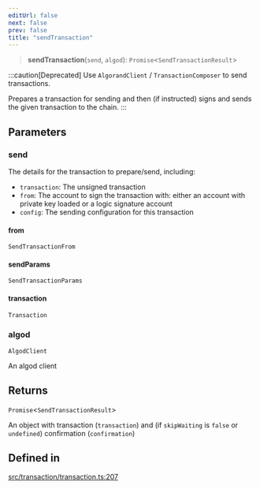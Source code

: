 ```yaml
---
editUrl: false
next: false
prev: false
title: "sendTransaction"
---
```


> **sendTransaction**(`send`, `algod`): `Promise`\<`SendTransactionResult`\>

:::caution[Deprecated]
Use `AlgorandClient` / `TransactionComposer` to send transactions.

Prepares a transaction for sending and then (if instructed) signs and sends the given transaction to the chain.
:::

## Parameters

### send

The details for the transaction to prepare/send, including:
  * `transaction`: The unsigned transaction
  * `from`: The account to sign the transaction with: either an account with private key loaded or a logic signature account
  * `config`: The sending configuration for this transaction

#### from

`SendTransactionFrom`

#### sendParams

`SendTransactionParams`

#### transaction

`Transaction`

### algod

`AlgodClient`

An algod client

## Returns

`Promise`\<`SendTransactionResult`\>

An object with transaction (`transaction`) and (if `skipWaiting` is `false` or `undefined`) confirmation (`confirmation`)

## Defined in

[src/transaction/transaction.ts:207](https://github.com/algorandfoundation/algokit-utils-ts/blob/87156fe9637eca52c0bc9e840c5804088cb40974/src/transaction/transaction.ts#L207)
